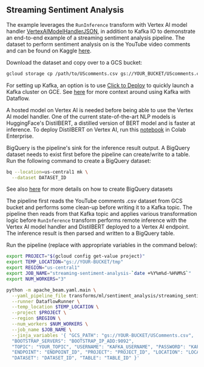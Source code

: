 <!--
    Licensed to the Apache Software Foundation (ASF) under one
    or more contributor license agreements.  See the NOTICE file
    distributed with this work for additional information
    regarding copyright ownership.  The ASF licenses this file
    to you under the Apache License, Version 2.0 (the
    "License"); you may not use this file except in compliance
    with the License.  You may obtain a copy of the License at

      http://www.apache.org/licenses/LICENSE-2.0

    Unless required by applicable law or agreed to in writing,
    software distributed under the License is distributed on an
    "AS IS" BASIS, WITHOUT WARRANTIES OR CONDITIONS OF ANY
    KIND, either express or implied.  See the License for the
    specific language governing permissions and limitations
    under the License.
-->

## Streaming Sentiment Analysis

The example leverages the `RunInference` transform with Vertex AI
model handler [VertexAIModelHandlerJSON](
https://beam.apache.org/releases/pydoc/current/apache_beam.yaml.yaml_ml#apache_beam.yaml.yaml_ml.VertexAIModelHandlerJSONProvider),
in addition to Kafka IO to demonstrate an end-to-end example of a
streaming sentiment analysis pipeline. The dataset to perform
sentiment analysis on is the YouTube video comments and can be found
on Kaggle [here](
https://www.kaggle.com/datasets/datasnaek/youtube?select=UScomments.csv).

Download the dataset and copy over to a GCS bucket:
```sh
gcloud storage cp /path/to/UScomments.csv gs://YOUR_BUCKET/UScomments.csv
```

For setting up Kafka, an option is to use [Click to Deploy](
https://console.cloud.google.com/marketplace/details/click-to-deploy-images/kafka?)
to quickly launch a Kafka cluster on GCE. See [here](
../../../README.md#kafka) for more context around using Kafka
with Dataflow.

A hosted model on Vertex AI is needed before being able to use
the Vertex AI model handler. One of the current state-of-the-art
NLP models is HuggingFace's DistilBERT, a distilled version of
BERT model and is faster at inference. To deploy DistilBERT on
Vertex AI, run this [notebook](
https://github.com/GoogleCloudPlatform/vertex-ai-samples/blob/main/notebooks/community/model_garden/model_garden_huggingface_pytorch_inference_deployment.ipynb) in Colab Enterprise.

BigQuery is the pipeline's sink for the inference result output.
A BigQuery dataset needs to exist first before the pipeline can
create/write to a table. Run the following command to create
a BigQuery dataset:

```sh
bq --location=us-central1 mk \
  --dataset DATASET_ID
```
See also [here](
https://cloud.google.com/bigquery/docs/datasets) for more details on
how to create BigQuery datasets

The pipeline first reads the YouTube comments .csv dataset from
GCS bucket and performs some clean-up before writing it to a Kafka
topic. The pipeline then reads from that Kafka topic and applies
various transformation logic before `RunInference` transform performs
remote inference with the Vertex AI model handler and DistilBERT
deployed to a Vertex AI endpoint. The inference result is then
parsed and written to a BigQuery table.

Run the pipeline (replace with appropriate variables in the command
below):

```sh
export PROJECT="$(gcloud config get-value project)"
export TEMP_LOCATION="gs://YOUR-BUCKET/tmp"
export REGION="us-central1"
export JOB_NAME="streaming-sentiment-analysis-`date +%Y%m%d-%H%M%S`"
export NUM_WORKERS="3"

python -m apache_beam.yaml.main \
  --yaml_pipeline_file transforms/ml/sentiment_analysis/streaming_sentiment_analysis.yaml \
  --runner DataflowRunner \
  --temp_location $TEMP_LOCATION \
  --project $PROJECT \
  --region $REGION \
  --num_workers $NUM_WORKERS \
  --job_name $JOB_NAME \
  --jinja_variables '{ "GCS_PATH": "gs://YOUR-BUCKET/USComments.csv",
  "BOOTSTRAP_SERVERS": "BOOTSTRAP_IP_ADD:9092",
  "TOPIC": "YOUR_TOPIC", "USERNAME": "KAFKA_USERNAME", "PASSWORD": "KAFKA_PASSWORD",
  "ENDPOINT": "ENDPOINT_ID", "PROJECT": "PROJECT_ID", "LOCATION": "LOCATION",
  "DATASET": "DATASET_ID", "TABLE": "TABLE_ID" }'
```
